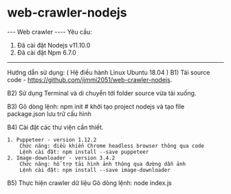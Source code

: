 # web-crawler-nodejs
--- Web crawler ----
Yêu cầu: 
1) Đã cài đặt Nodejs v11.10.0
2) Đã cài đặt Npm 6.7.0
------------------------------------------
Hướng dẫn sử dụng: ( Hệ điều hành Linux Ubuntu 18.04 )
B1) Tải source code - https://github.com/jimmi2051/web-crawler-nodejs.

B2) Sử dụng Terminal và di chuyển tới folder source vừa tải xuống. 

B3) Gõ dòng lệnh: npm init # khởi tạo project nodejs và tạo file package.json lưu trữ cấu hình

B4) Cài đặt các thư viện cần thiết.

    1. Puppeteer - version 1.12.2
        Chức năng: điều khiển Chrome headless browser thông qua code
        Lệnh cài đặt: npm install --save puppeteer
    2. Image-downloader - version 3.4.2
        Chức năng: hỗ trợ tải hình ảnh thông qua đường dẫn ảnh
        Lệnh cài đặt: npm install --save image-downloader
		
B5) Thực hiện crawler dữ liệu
    Gõ dòng lệnh: node index.js
